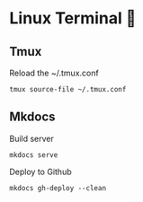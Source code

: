# Linux Terminal 👾

## Tmux 

Reload the ~/.tmux.conf
```
tmux source-file ~/.tmux.conf
```


## Mkdocs

Build server
```
mkdocs serve
```

Deploy to Github
```
mkdocs gh-deploy --clean
```